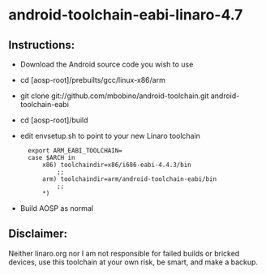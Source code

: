 android-toolchain-eabi-linaro-4.7
=================================
Instructions:
-------------
* Download the Android source code you wish to use

* cd [aosp-root]/prebuilts/gcc/linux-x86/arm
* git clone git://github.com/mbobino/android-toolchain.git android-toolchain-eabi
* cd [aosp-root]/build

* edit envsetup.sh to point to your new Linaro toolchain

        export ARM_EABI_TOOLCHAIN=
        case $ARCH in
            x86) toolchaindir=x86/i686-eabi-4.4.3/bin
                ;;
            arm) toolchaindir=arm/android-toolchain-eabi/bin
                ;;
            *)

* Build AOSP as normal

Disclaimer:
-----------
Neither linaro.org nor I am not responsible for failed builds or bricked devices, use this toolchain at your own risk, be smart, and make a backup.
